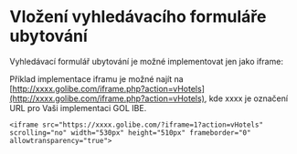 # Vložení vyhledávacího formuláře ubytování

Vyhledávací formulář ubytování je možné implementovat jen jako iframe:

Příklad implementace iframu je možné najít na [http://xxxx.golibe.com/iframe.php?action=vHotels](http://xxxx.golibe.com/iframe.php?action=vHotels), kde xxxx je označení URL pro Vaši implementaci GOL IBE.

```markup
<iframe src="https://xxxx.golibe.com/?iframe=1?action=vHotels" scrolling="no" width="530px" height="510px" frameborder="0" allowtransparency="true">
```

